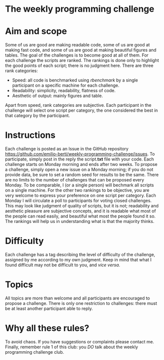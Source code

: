 # The weekly programming challenge

# Aim and scope
Some of us are good are making readable code, some of us are good at making fast code, and some of us are good at making beautiful figures and tables. The goal of the challenges is to become good at all of them. For each challenge the scripts are ranked. The rankings is done only to highlight the good points of each script; there is no judgment here. There are three rank categories: 
  * Speed: all code is benchmarked using *rbenchmark* by a single participant on a specific machine for each challenge.
  * Readability: simplicity, readability, flatness of code.
  * Aesthetic of output: mainly figures and table.
  
Apart from speed, rank categories are subjective. Each participant in the challenge will select one script per category, the one considered the best in that category by the participant. 

# Instructions
Each challenge is posted as an Issue in the GitHub repository https://github.com/emilio-berti/weekly-programming-challenge/issues. To participate, simply post in the reply the script.**txt** file with your code. Each challenge starts on Monday morning and ends after two weeks. To propose a challenge, simply open a new issue on a Monday morning; if you do not provide data, be sure to set a random seed for results to be the same. There are no limits to the number of challenges that can be proposed every Monday. To be comparable, I (or a single person) will bechmark all scripts on a single machine. For the other two rankings to be objective, you are very welcome to express your preference on one script per category. Each Monday I will circulate a poll to participants for voting closed challenges. This may look like judgment of quality of scripts, but it is not; readability and aesthetic pleasure are subjective concepts, and it is readable what most of the people can read easily, and beautiful what most the people found it so. The rankings will help us in understanding what is that the majority thinks.

# Difficulty
Each challenge has a tag describing the level of difficulty of the challenge, assigned by me according to my own judgment. Keep in mind that what I found difficult may not be difficult to you, and *vice versa*. 

# Topics
All topics are more than welcome and all participants are encouraged to propose a challenge. There is only one restriction to challenges: there must be at least another participant able to reply.

# Why all these rules?
To avoid chaos. If you have suggestions or complaints please contact me. Finally, remember rule 1 of this club: you *DO* talk about the weekly programming challenge club.

